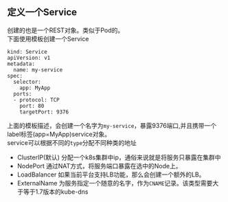 ## 定义一个Service
创建的也是一个REST对象。类似于Pod的。  
下面使用模板创建一个Service
```
kind: Service
apiVersion: v1
metadata:
  name: my-service
spec:
  selector:
    app: MyApp
  ports:
  - protocol: TCP
    port: 80
    targetPort: 9376
```   
上面的模板描述，会创建一个名字为`my-service`，暴露9376端口,并且携带一个label标签(app=MyApp)service对象。  
service可以根据不同的`type`分配不同种类的地址  
- ClusterIP(默认)
分配一个k8s集群中ip，通俗来说就是将服务只暴露在集群中  
- NodePort
通过NAT方式，将服务端口暴露在选中的Node上。  
- LoadBalancer
如果当前平台支持LB功能，那么会创建一个额外的LB。  
- ExternalName
为服务指定一个随意的名字，作为`CNAME`记录。该类型需要大于等于1.7版本的kube-dns
